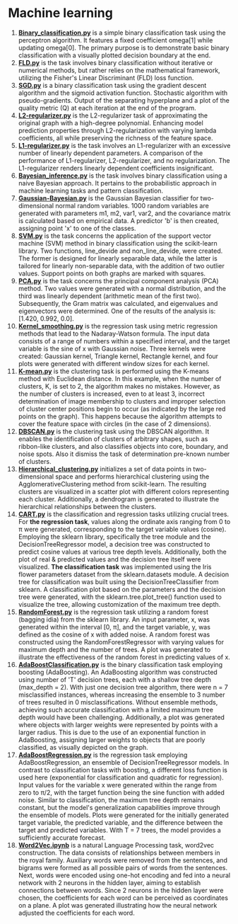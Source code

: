 # **Machine learning**
1. [**Binary_classification.py**](Binary_Classification/binary_classification.py) is a simple binary classification task using the perceptron algorithm. It features a fixed coefficient omega[1] while updating omega[0]. The primary purpose is to demonstrate basic binary classification with a visually plotted decision boundary at the end.
2. [**FLD.py**](Binary_Classification/FLD.py) is the task involves binary classification without iterative or numerical methods, but rather relies on the mathematical framework, utilizing the Fisher's Linear Discriminant (FLD) loss function.
3. [**SGD.py**](Binary_Classification/SGD.py) is a binary classification task using the gradient descent algorithm and the sigmoid activation function. Stochastic algorithm with pseudo-gradients. Output of the separating hyperplane and a plot of the quality metric (Q) at each iteration at the end of the program.
4. [**L2-regularizer.py**](Overfitting/L2-regularizer.py) is the L2-regularizer task of approximating the original graph with a high-degree polynomial. Enhancing model prediction properties through L2-regularization with varying lambda coefficients, all while preserving the richness of the feature space.
5. [**L1-regularizer.py**](Overfitting/L1-regularizer.py) is the task involves an L1-regularizer with an excessive number of linearly dependent parameters. A comparison of the performance of L1-regularizer, L2-regularizer, and no regularization. The L1-regularizer renders linearly dependent coefficients insignificant.
6. [**Bayesian_inference.py**](Probabilistic/Bayesian_inference.py) is the task involves binary classification using a naive Bayesian approach. It pertains to the probabilistic approach in machine learning tasks and pattern classification.
7. [**Gaussian-Bayesian.py**](Probabilistic/Gaussian-Bayesian.py) is the Gaussian Bayesian classifier for two-dimensional normal random variables. 1000 random variables are generated with parameters m1, m2, var1, var2, and the covariance matrix is calculated based on empirical data. A predictor 'b' is then created, assigning point 'x' to one of the classes.
8. [**SVM.py**](Binary_Classification/SVM.py) is the task concerns the application of the support vector machine (SVM) method in binary classification using the scikit-learn library. Two functions, line_devide and non_line_devide, were created. The former is designed for linearly separable data, while the latter is tailored for linearly non-separable data, with the addition of two outlier values. Support points on both graphs are marked with squares.
9. [**PCA.py**](Overfitting/PCA.py) is the task concerns the principal component analysis (PCA) method. Two values were generated with a normal distribution, and the third was linearly dependent (arithmetic mean of the first two). Subsequently, the Gram matrix was calculated, and eigenvalues and eigenvectors were determined. One of the results of the analysis is: [1.420, 0.992, 0.0].
10. [**Kernel_smoothing.py**](Metric_regression_methods/Kernel_smoothing.py) is the regression task using metric regression methods that lead to the Nadaray-Watson formula. The input data consists of a range of numbers within a specified interval, and the target variable is the sine of x with Gaussian noise. Three kernels were created: Gaussian kernel, Triangle kernel, Rectangle kernel, and four plots were generated with different window sizes for each kernel.
11. [**K-mean.py**](Clustering/K-mean.py) is the сlustering task is performed using the K-means method with Euclidean distance. In this example, when the number of clusters, K, is set to 2, the algorithm makes no mistakes. However, as the number of clusters is increased, even to at least 3, incorrect determination of image membership to clusters and improper selection of cluster center positions begin to occur (as indicated by the large red points on the graph). This happens because the algorithm attempts to cover the feature space with circles (in the case of 2 dimensions).
12. [**DBSCAN.py**](Clustering/DBSCAN.py) is the clustering task using the DBSCAN algorithm. It enables the identification of clusters of arbitrary shapes, such as ribbon-like clusters, and also classifies objects into core, boundary, and noise spots. Also it dismiss the task of determination pre-known number of clusters.
13. [**Hierarchical_clustering.py**](Clustering/Hierarchical_clustering.py) initializes a set of data points in two-dimensional space and performs hierarchical clustering using the AgglomerativeClustering method from scikit-learn. The resulting clusters are visualized in a scatter plot with different colors representing each cluster. Additionally, a dendrogram is generated to illustrate the hierarchical relationships between the clusters.
14. [**CART.py**](Crucial_trees/CART.py) is the classification and regression tasks utilizing crucial trees. For **the regression task**, values along the ordinate axis ranging from 0 to π were generated, corresponding to the target variable values (cosine). Employing the sklearn library, specifically the tree module and the DecisionTreeRegressor model, a decision tree was constructed to predict cosine values at various tree depth levels. Additionally, both the plot of real & predicted values and the decision tree itself were visualized. **The classification task** was implemented using the Iris flower parameters dataset from the sklearn.datasets module. A decision tree for classification was built using the DecisionTreeClassifier from sklearn. A classification plot based on the parameters and the decision tree were generated, with the sklearn.tree.plot_tree() function used to visualize the tree, allowing customization of the maximum tree depth.
15. [**RandomForest.py**](Crucial_trees/RandomForest.py) is the regression task utilizing a random forest (bagging idia) from the sklearn library. An input parameter, x, was generated within the interval [0, π], and the target variable, y, was defined as the cosine of x with added noise. A random forest was constructed using the RandomForestRegressor with varying values for maximum depth and the number of trees. A plot was generated to illustrate the effectiveness of the random forest in predicting values of x.
16. [**AdaBoostClassification.py**](Boosting/AdaBoostClassification.py) is the binary classification task employing boosting (AdaBoosting). An AdaBoosting algorithm was constructed using number of 'T' decision trees, each with a shallow tree depth (max_depth = 2). With just one decision tree algorithm, there were n = 7 misclassified instances, whereas increasing the ensemble to 3 number of trees resulted in 0 misclassifications. Without ensemble methods, achieving such accurate classification with a limited maximum tree depth would have been challenging. Additionally, a plot was generated where objects with larger weights were represented by points with a larger radius. This is due to the use of an exponential function in AdaBoosting, assigning larger weights to objects that are poorly classified, as visually depicted on the graph.
17. [**AdaBoostRegression.py**](Boosting/AdaBoostRegression.py) is the regression task employing AdaBoostRegression, an ensemble of DecisionTreeRegressor models. In contrast to classification tasks with boosting, a different loss function is used here (exponential for classification and quadratic for regression). Input values for the variable x were generated within the range from zero to π/2, with the target function being the sine function with added noise. Similar to classification, the maximum tree depth remains constant, but the model's generalization capabilities improve through the ensemble of models. Plots were generated for the initially generated target variable, the predicted variable, and the difference between the target and predicted variables. With T = 7 trees, the model provides a sufficiently accurate forecast.
18. [**Word2Vec.ipynb**](Word2Vec/Word2Vec.ipynb) is a natural Language Processing task, word2vec construction. The data consists of relationships between members in the royal family. Auxiliary words were removed from the sentences, and bigrams were formed as all possible pairs of words from the sentences. Next, words were encoded using one-hot encoding and fed into a neural network with 2 neurons in the hidden layer, aiming to establish connections between words. Since 2 neurons in the hidden layer were chosen, the coefficients for each word can be perceived as coordinates on a plane. A plot was generated illustrating how the neural network adjusted the coefficients for each word.